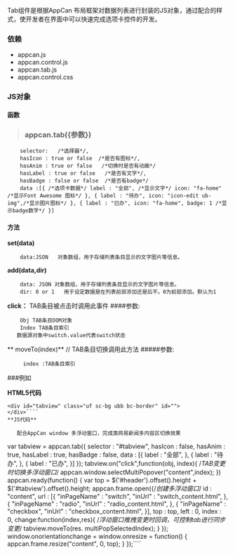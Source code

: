 ﻿ Tab组件是根据AppCan 布局框架对数据列表进行封装的JS对象，通过配合的样式，使开发者在界面中可以快速完成选项卡控件的开发。
### 依赖
- appcan.js
- appcan.control.js
- appcan.tab.js
- appcan.control.css

### JS对象
 ####  函数
>  ### appcan.tab({参数})

````
    selector:   /*选择器*/, 
    hasIcon : true or false  /*是否有图标*/, 
    hasAnim : true or false   /*切换时是否有动画*/ 
    hasLabel : true or false   /*是否有文字*/, 
    hasBadge : false or false  /*是否有badge*/ 
    data :[{ /*选项卡数据*/ label : "全部", /*显示文字*/ icon: "fa-home" /*显示Font Awesome 图标*/ }, { label : "待办", icon: "icon-edit ub-img",/*显示图片图标*/ }, { label : "已办", icon: "fa-home", badge: 1 /*显示badge数字*/ }]  
````
#### 方法
**set(data)**
````
    data:JSON   对象数组，用于存储列表条目显示的文字图片等信息。
````
**add(data,dir)**
````
    data: JSON 对象数组，用于存储列表条目显示的文字图片等信息。 
    dir: 0 or 1   用于设定数据是在列表前部添加还是后不。0为前部添加。默认为1 
````
**click：**
TAB条目被点击时调用此事件
 ####参数:
````
    Obj TAB条目DOM对象 
    Index TAB条目索引
   数据源对象中switch.value代表switch状态
````
** moveTo(index)**
// TAB条目切换调用此方法
 #####参数:
````
     index :TAB条目索引 
````
###例如

**HTML5代码**
````
<div id="tabview" class="uf sc-bg ubb bc-border" id="">
</div>````
**JS代码**

   配合AppCan window 多浮动窗口，完成类网易新闻多内容区切换效果
   ````
var tabview = appcan.tab({
    selector : "#tabview",
    hasIcon : false,
    hasAnim : true,
    hasLabel : true,
    hasBadge : false,
    data : [{
label : "全部",
    }, {
label : "待办",
    }, {
label : "已办",
    }]
});
tabview.on("click",function(obj, index){ /*TAB变更时切换多浮动窗口*/
    appcan.window.selectMultiPopover("content",index);
})
appcan.ready(function() {
    var top = $('#header').offset().height + $('#tabview').offset().height;
    appcan.frame.open({/*创建多浮动窗口*/
id : "content",
url : [{
    "inPageName" : "switch",
    "inUrl" : "switch_content.html",
}, {
    "inPageName" : "radio",
    "inUrl" : "radio_content.html",
}, {
    "inPageName" : "checkbox",
    "inUrl" : "checkbox_content.html",
}],
top : top,
left : 0,
index : 0,
change:function(index,res){ /*浮动窗口推拽变更时回调，可控制tab进行同步变更*/
    tabview.moveTo(res. multiPopSelectedIndex);
}
    });
    window.onorientationchange = window.onresize = function() {
appcan.frame.resize("content", 0, top);
    }
});````